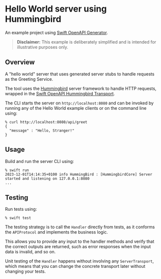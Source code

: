 # Hello World server using Hummingbird

An example project using [Swift OpenAPI Generator](https://github.com/apple/swift-openapi-generator).

> **Disclaimer:** This example is deliberately simplified and is intended for illustrative purposes only.

## Overview

A "hello world" server that uses generated server stubs to handle requests as the Greeting Service. 

The tool uses the [Hummingbird](https://github.com/hummingbird-project/hummingbird) server framework to handle HTTP requests, wrapped in the [Swift OpenAPI Hummingbird Transport](https://github.com/swift-server/swift-openapi-hummingbird).

The CLI starts the server on `http://localhost:8080` and can be invoked by running any of the Hello World example clients or on the command line using:

```
% curl http://localhost:8080/api/greet
{
  "message" : "Hello, Stranger!"
}
```

## Usage

Build and run the server CLI using:

```
% swift run
2023-12-01T14:14:35+0100 info HummingBird : [HummingbirdCore] Server started and listening on 127.0.0.1:8080
...
```

## Testing

Run tests using:

```
% swift test
```

The testing strategy is to call the `Handler` directly from tests, as it conforms the `APIProtocol` and implements the business logic.

This allows you to provide any input to the handler methods and verify that the correct outputs are returned, such as error responses when the input data is invalid, and so on.

Unit testing of the `Handler` happens without involving any `ServerTransport`, which means that you can change the concrete transport later without changing your tests.
